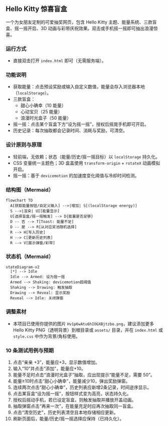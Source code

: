 ## Hello Kitty 惊喜盲盒

一个为女朋友定制的可爱抽奖网页，包含 Hello Kitty 主题、能量系统、三款盲盒、摇一摇开启、3D 动画与彩带庆祝效果。双击或手机摇一摇即可抽出浪漫惊喜。

### 运行方式
- 直接双击打开 `index.html` 即可（无需服务端）。

### 功能说明
- 获取能量：点击预设奖励或输入自定义数值，能量会存入浏览器本地（`localStorage`）。
- 三款盲盒：
  - 甜心小确幸（10 能量）
  - 心动宝贝（25 能量）
  - 浪漫时光盒子（50 能量）
- 摇一摇：点击某个盲盒下方“设为摇一摇”，授权后摇晃手机即可开启。
- 历史记录：每次抽取都会记录时间、消耗与奖励，可清空。

### 设计原则与原理
- 轻前端，无依赖；状态（能量/历史/摇一摇目标）以 `localStorage` 持久化。
- CSS 变量统一主题色；3D 盒盖使用 `transform-origin` + `rotateX` 动画模拟开启。
- 摇一摇：基于 `devicemotion` 的加速度变化阈值与冷却时间检测。

### 结构图（Mermaid）
```mermaid
flowchart TD
  A[获取能量按钮/自定义输入] -->|增加| S[(localStorage energy)]
  S -->|渲染| UI[能量显示]
  U[选择盲盒/摇一摇触发] --> D{能量是否足够}
  D -- 否 --> T[Toast: 能量不足]
  D -- 是 --> R[从对应奖池随机选择]
  R --> H[写入历史]
  H --> C[更新历史列表]
  R --> V[展示弹窗/彩带]
```

### 状态机（Mermaid）
```mermaid
stateDiagram-v2
  [*] --> Idle
  Idle --> Armed: 设为摇一摇
  Armed --> Shaking: devicemotion超阈值
  Shaking --> Drawing: 触发抽取
  Drawing --> Reveal: 显示奖励
  Reveal --> Idle: 关闭弹窗
```

### 调整素材
- 本项目已使用你提供的图片 `Hv1p6wAtu6hIOGXBjtzbo.png`，建议添加更多 Hello Kitty PNG（透明背景）到根目录或 `assets/` 目录，并在 `index.html` 或 `style.css` 中作为背景/角标使用。

### 10 条测试用例与预期
1. 点击“亲亲 +3”，能量应+3，显示数值增加。
2. 输入“10”并点击“添加”，能量应+10。
3. 能量不足时点击“浪漫时光盒子”抽取，应出现提示“能量不足，需要 50”。
4. 能量≥10时点击“甜心小确幸”，能量减少10，弹出奖励弹窗。
5. 连续两次点击“甜心小确幸”，历史列表应新增2条记录，时间逆序显示。
6. 点击某盲盒“设为摇一摇”，按钮样式变为高亮，状态持久化。
7. 授权后摇动手机，若已设定盲盒，则触发抽取并播放开盖动画。
8. 抽取弹窗点击“再来一次”，在能量充足时应再次抽取同一盲盒。
9. 点击“清空历史”，历史列表清空且本地存储相应更新。
10. 刷新页面后，能量/历史/摇一摇选择应保持（已持久化）。


